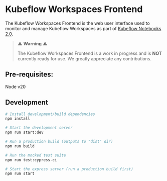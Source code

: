 # Kubeflow Workspaces Frontend
The Kubeflow Workspaces Frontend is the web user interface used to monitor and manage Kubeflow Workspaces as part of [Kubeflow Notebooks 2.0](https://github.com/kubeflow/kubeflow/issues/7156).

> ⚠️ __Warning__ ⚠️
>
> The Kubeflow Workspaces Frontend is a work in progress and is __NOT__ currently ready for use.
> We greatly appreciate any contributions.


## Pre-requisites:

Node v20

## Development

```sh
# Install development/build dependencies
npm install

# Start the development server
npm run start:dev

# Run a production build (outputs to "dist" dir)
npm run build

# Run the mocked test suite
npm run test:cypress-ci

# Start the express server (run a production build first)
npm run start
```
